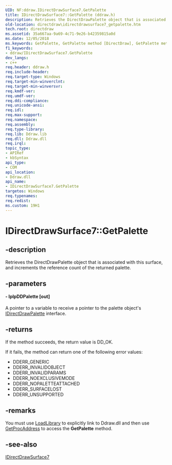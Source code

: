 ```yaml
---
UID: NF:ddraw.IDirectDrawSurface7.GetPalette
title: IDirectDrawSurface7::GetPalette (ddraw.h)
description: Retrieves the DirectDrawPalette object that is associated with this surface, and increments the reference count of the returned palette.
old-location: directdraw\idirectdrawsurface7_getpalette.htm
tech.root: directdraw
ms.assetid: 35a667aa-9a69-4c71-9e26-b42359815a0d
ms.date: 12/05/2018
ms.keywords: GetPalette, GetPalette method [DirectDraw], GetPalette method [DirectDraw],IDirectDrawSurface7 interface, IDirectDrawSurface7 interface [DirectDraw],GetPalette method, IDirectDrawSurface7.GetPalette, IDirectDrawSurface7::GetPalette, ddraw/IDirectDrawSurface7::GetPalette, directdraw.idirectdrawsurface7_getpalette
f1_keywords:
- ddraw/IDirectDrawSurface7.GetPalette
dev_langs:
- c++
req.header: ddraw.h
req.include-header: 
req.target-type: Windows
req.target-min-winverclnt: 
req.target-min-winversvr: 
req.kmdf-ver: 
req.umdf-ver: 
req.ddi-compliance: 
req.unicode-ansi: 
req.idl: 
req.max-support: 
req.namespace: 
req.assembly: 
req.type-library: 
req.lib: Ddraw.lib
req.dll: Ddraw.dll
req.irql: 
topic_type:
- APIRef
- kbSyntax
api_type:
- COM
api_location:
- Ddraw.dll
api_name:
- IDirectDrawSurface7.GetPalette
targetos: Windows
req.typenames: 
req.redist: 
ms.custom: 19H1
---
```


# IDirectDrawSurface7::GetPalette


## -description


Retrieves the DirectDrawPalette object that is associated with this surface, and increments the reference count of the returned palette.


## -parameters






#### - lplpDDPalette [out]

A pointer to a variable to receive a pointer to the palette object's <a href="https://docs.microsoft.com/windows/desktop/api/ddraw/nn-ddraw-idirectdrawpalette">IDirectDrawPalette</a> interface.


## -returns



If the method succeeds, the return value is DD_OK.



If it fails, the method can return one of the following error values:

<ul>
<li>DDERR_GENERIC</li>
<li>DDERR_INVALIDOBJECT</li>
<li>DDERR_INVALIDPARAMS</li>
<li>DDERR_NOEXCLUSIVEMODE</li>
<li>DDERR_NOPALETTEATTACHED</li>
<li>DDERR_SURFACELOST</li>
<li>DDERR_UNSUPPORTED</li>
</ul>



## -remarks



You must use <a href="https://docs.microsoft.com/windows/desktop/api/libloaderapi/nf-libloaderapi-loadlibrarya">LoadLibrary</a> to explicitly link to Ddraw.dll and then use <a href="https://docs.microsoft.com/windows/desktop/api/libloaderapi/nf-libloaderapi-getprocaddress">GetProcAddress</a> to access the  <b>GetPalette</b> method.




## -see-also




<a href="https://docs.microsoft.com/windows/desktop/api/ddraw/nn-ddraw-idirectdrawsurface7">IDirectDrawSurface7</a>
 

 

